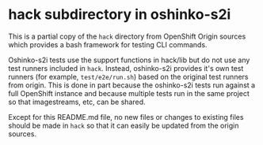# hack subdirectory in oshinko-s2i #

This is a partial copy of the `hack` directory from OpenShift Origin
sources which provides a bash framework for testing CLI commands.

Oshinko-s2i tests use the support functions in hack/lib but
do not use any test runners included in `hack`. Instead, oshinko-s2i
provides it's own test runners (for example, `test/e2e/run.sh`) based
on the original test runners from origin. This is done in part because
the oshinko-s2i tests run against a full OpenShift instance and because
multiple tests run in the same project so that imagestreams, etc, can
be shared.

Except for this README.md file, no new files or changes to existing
files should be made in `hack` so that it can easily be updated
from the origin sources.
